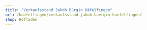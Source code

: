 ```yaml
---
title: "Verkaufsstand Jakob Bürgin Häfelfingen"
url: /haefelfingen/verkaufsstand-jakob-buergin-haefelfingen/
shop: Hofladen
---
```

